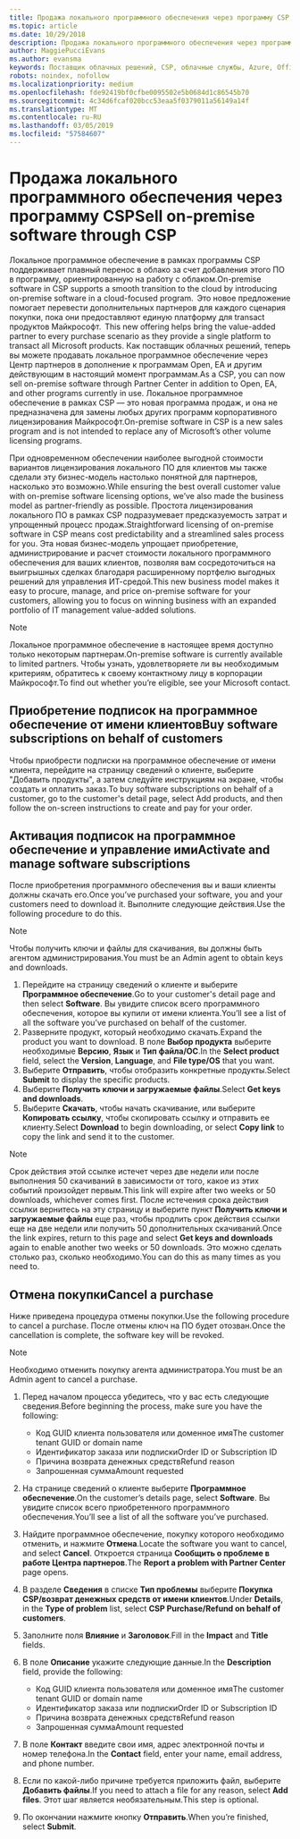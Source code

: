 ```yaml
---
title: Продажа локального программного обеспечения через программу CSP | Центр партнеров
ms.topic: article
ms.date: 10/29/2018
description: Продажа локального программного обеспечения через программу CSP.
author: MaggiePucciEvans
ms.author: evansma
keywords: Поставщик облачных решений, CSP, облачные службы, Azure, Office 365, Dynamics, партнер CSP, продажа в CSP, прямой партнер, прямой партнер CSP, непрямой торговый посредник CSP, прямой CSP, непрямой CSP, прямая модель, непрямая модель, непрямой торговый посредник, непрямой поставщик, поставщик, дистрибьютор, программа cloud solution provider
robots: noindex, nofollow
ms.localizationpriority: medium
ms.openlocfilehash: fde92419bf0cfbe0095502e5b0684d1c86545b70
ms.sourcegitcommit: 4c34d6fcaf020bcc53eaa5f0379011a56149a14f
ms.translationtype: MT
ms.contentlocale: ru-RU
ms.lasthandoff: 03/05/2019
ms.locfileid: "57584607"
---
```

# <a name="sell-on-premise-software-through-csp"></a><span data-ttu-id="ecf89-104">Продажа локального программного обеспечения через программу CSP</span><span class="sxs-lookup"><span data-stu-id="ecf89-104">Sell on-premise software through CSP</span></span>

<span data-ttu-id="ecf89-105">Локальное программное обеспечение в рамках программы CSP поддерживает плавный перенос в облако за счет добавления этого ПО в программу, ориентированную на работу с облаком.</span><span class="sxs-lookup"><span data-stu-id="ecf89-105">On-premise software in CSP supports a smooth transition to the cloud by introducing on-premise software in a cloud-focused program.</span></span><span data-ttu-id="ecf89-106">  Это новое предложение помогает перевести дополнительных партнеров для каждого сценария покупки, пока они предоставляют единую платформу для transact продуктов Майкрософт.</span><span class="sxs-lookup"><span data-stu-id="ecf89-106">  This new offering helps bring the value-added partner to every purchase scenario as they provide a single platform to transact all Microsoft products.</span></span> <span data-ttu-id="ecf89-107">Как поставщик облачных решений, теперь вы можете продавать локальное программное обеспечение через Центр партнеров в дополнение к программам Open, EA и другим действующим в настоящий момент программам.</span><span class="sxs-lookup"><span data-stu-id="ecf89-107">As a CSP, you can now sell on-premise software through Partner Center in addition to Open, EA, and other programs currently in use.</span></span> <span data-ttu-id="ecf89-108">Локальное программное обеспечение в рамках CSP — это новая программа продаж, и она не предназначена для замены любых других программ корпоративного лицензирования Майкрософт.</span><span class="sxs-lookup"><span data-stu-id="ecf89-108">On-premise software in CSP is a new sales program and is not intended to replace any of Microsoft’s other volume licensing programs.</span></span> 
 
<span data-ttu-id="ecf89-109">При одновременном обеспечении наиболее выгодной стоимости вариантов лицензирования локального ПО для клиентов мы также сделали эту бизнес-модель настолько понятной для партнеров, насколько это возможно.</span><span class="sxs-lookup"><span data-stu-id="ecf89-109">While ensuring the best overall customer value with on-premise software licensing options, we’ve also made the business model as partner-friendly as possible.</span></span> <span data-ttu-id="ecf89-110">Простота лицензирования локального ПО в рамках CSP подразумевает предсказуемость затрат и упрощенный процесс продаж.</span><span class="sxs-lookup"><span data-stu-id="ecf89-110">Straightforward licensing of on-premise software in CSP means cost predictability and a streamlined sales process for you.</span></span> <span data-ttu-id="ecf89-111">Эта новая бизнес-модель упрощает приобретение, администрирование и расчет стоимости локального программного обеспечения для ваших клиентов, позволяя вам сосредоточиться на выигрышных сделках благодаря расширенному портфелю выгодных решений для управления ИТ-средой.</span><span class="sxs-lookup"><span data-stu-id="ecf89-111">This new business model makes it easy to procure, manage, and price on-premise software for your customers, allowing you to focus on winning business with an expanded portfolio of IT management value-added solutions.</span></span> 

>[!NOTE]
><span data-ttu-id="ecf89-112">Локальное программное обеспечение в настоящее время доступно только некоторым партнерам.</span><span class="sxs-lookup"><span data-stu-id="ecf89-112">On-premise software is currently available to limited partners.</span></span> <span data-ttu-id="ecf89-113">Чтобы узнать, удовлетворяете ли вы необходимым критериям, обратитесь к своему контактному лицу в корпорации Майкрософт.</span><span class="sxs-lookup"><span data-stu-id="ecf89-113">To find out whether you’re eligible, see your Microsoft contact.</span></span> 


## <a name="buy-software-subscriptions-on-behalf-of-customers"></a><span data-ttu-id="ecf89-114">Приобретение подписок на программное обеспечение от имени клиентов</span><span class="sxs-lookup"><span data-stu-id="ecf89-114">Buy software subscriptions on behalf of customers</span></span>

<span data-ttu-id="ecf89-115">Чтобы приобрести подписки на программное обеспечение от имени клиента, перейдите на страницу сведений о клиенте, выберите "Добавить продукты", а затем следуйте инструкциям на экране, чтобы создать и оплатить заказ.</span><span class="sxs-lookup"><span data-stu-id="ecf89-115">To buy software subscriptions on behalf of a customer, go to the customer's detail page, select Add products, and then follow the on-screen instructions to create and pay for your order.</span></span>

## <a name="activate-and-manage-software-subscriptions"></a><span data-ttu-id="ecf89-116">Активация подписок на программное обеспечение и управление ими</span><span class="sxs-lookup"><span data-stu-id="ecf89-116">Activate and manage software subscriptions</span></span>

<span data-ttu-id="ecf89-117">После приобретения программного обеспечения вы и ваши клиенты должны скачать его.</span><span class="sxs-lookup"><span data-stu-id="ecf89-117">Once you’ve purchased your software, you and your customers need to download it.</span></span> <span data-ttu-id="ecf89-118">Выполните следующие действия.</span><span class="sxs-lookup"><span data-stu-id="ecf89-118">Use the following procedure to do this.</span></span> 

>[!NOTE]
><span data-ttu-id="ecf89-119">Чтобы получить ключи и файлы для скачивания, вы должны быть агентом администрирования.</span><span class="sxs-lookup"><span data-stu-id="ecf89-119">You must be an Admin agent to obtain keys and downloads.</span></span> 

1. <span data-ttu-id="ecf89-120">Перейдите на страницу сведений о клиенте и выберите **Программное обеспечение**.</span><span class="sxs-lookup"><span data-stu-id="ecf89-120">Go to your customer's detail page and then select **Software**.</span></span> <span data-ttu-id="ecf89-121">Вы увидите список всего программного обеспечения, которое вы купили от имени клиента.</span><span class="sxs-lookup"><span data-stu-id="ecf89-121">You’ll see a list of all the software you’ve purchased on behalf of the customer.</span></span> 
2.  <span data-ttu-id="ecf89-122">Разверните продукт, который необходимо скачать.</span><span class="sxs-lookup"><span data-stu-id="ecf89-122">Expand the product you want to download.</span></span> <span data-ttu-id="ecf89-123">В поле **Выбор продукта** выберите необходимые **Версию**, **Язык** и **Тип файла/ОС**.</span><span class="sxs-lookup"><span data-stu-id="ecf89-123">In the **Select product** field, select the **Version**, **Language**, and **File type/OS** that you want.</span></span> 
3.  <span data-ttu-id="ecf89-124">Выберите **Отправить**, чтобы отобразить конкретные продукты.</span><span class="sxs-lookup"><span data-stu-id="ecf89-124">Select **Submit** to display the specific products.</span></span> 
4.  <span data-ttu-id="ecf89-125">Выберите **Получить ключи и загружаемые файлы**.</span><span class="sxs-lookup"><span data-stu-id="ecf89-125">Select **Get keys and downloads**.</span></span> 
5.  <span data-ttu-id="ecf89-126">Выберите **Скачать**, чтобы начать скачивание, или выберите **Копировать ссылку**, чтобы скопировать ссылку и отправить ее клиенту.</span><span class="sxs-lookup"><span data-stu-id="ecf89-126">Select **Download** to begin downloading, or select **Copy link** to copy the link and send it to the customer.</span></span> 

>[!NOTE]
><span data-ttu-id="ecf89-127">Срок действия этой ссылке истечет через две недели или после выполнения 50 скачиваний в зависимости от того, какое из этих событий произойдет первым.</span><span class="sxs-lookup"><span data-stu-id="ecf89-127">This link will expire after two weeks or 50 downloads, whichever comes first.</span></span> <span data-ttu-id="ecf89-128">После истечения срока действия ссылки вернитесь на эту страницу и выберите пункт **Получить ключи и загружаемые файлы** еще раз, чтобы продлить срок действия ссылки еще на две недели или получить 50 дополнительных скачиваний.</span><span class="sxs-lookup"><span data-stu-id="ecf89-128">Once the link expires, return to this page and select **Get keys and downloads** again to enable another two weeks or 50 downloads.</span></span> <span data-ttu-id="ecf89-129">Это можно сделать столько раз, сколько необходимо.</span><span class="sxs-lookup"><span data-stu-id="ecf89-129">You can do this as many times as you need to.</span></span> 


## <a name="cancel-a-purchase"></a><span data-ttu-id="ecf89-130">Отмена покупки</span><span class="sxs-lookup"><span data-stu-id="ecf89-130">Cancel a purchase</span></span>
<span data-ttu-id="ecf89-131">Ниже приведена процедура отмены покупки.</span><span class="sxs-lookup"><span data-stu-id="ecf89-131">Use the following procedure to cancel a purchase.</span></span> <span data-ttu-id="ecf89-132">После отмены ключ на ПО будет отозван.</span><span class="sxs-lookup"><span data-stu-id="ecf89-132">Once the cancellation is complete, the software key will be revoked.</span></span> 

>[!NOTE]
><span data-ttu-id="ecf89-133">Необходимо отменить покупку агента администратора.</span><span class="sxs-lookup"><span data-stu-id="ecf89-133">You must be an Admin agent to cancel a purchase.</span></span> 

1.  <span data-ttu-id="ecf89-134">Перед началом процесса убедитесь, что у вас есть следующие сведения.</span><span class="sxs-lookup"><span data-stu-id="ecf89-134">Before beginning the process, make sure you have the following:</span></span> 
    -   <span data-ttu-id="ecf89-135">Код GUID клиента пользователя или доменное имя</span><span class="sxs-lookup"><span data-stu-id="ecf89-135">The customer tenant GUID or domain name</span></span>
    -   <span data-ttu-id="ecf89-136">Идентификатор заказа или подписки</span><span class="sxs-lookup"><span data-stu-id="ecf89-136">Order ID or Subscription ID</span></span>
    -   <span data-ttu-id="ecf89-137">Причина возврата денежных средств</span><span class="sxs-lookup"><span data-stu-id="ecf89-137">Refund reason</span></span>
    -   <span data-ttu-id="ecf89-138">Запрошенная сумма</span><span class="sxs-lookup"><span data-stu-id="ecf89-138">Amount requested</span></span>

2.  <span data-ttu-id="ecf89-139">На странице сведений о клиенте выберите **Программное обеспечение**.</span><span class="sxs-lookup"><span data-stu-id="ecf89-139">On the customer’s details page, select **Software**.</span></span> <span data-ttu-id="ecf89-140">Вы увидите список всего приобретенного программного обеспечения.</span><span class="sxs-lookup"><span data-stu-id="ecf89-140">You’ll see a list of all the software you’ve purchased.</span></span> 

3.  <span data-ttu-id="ecf89-141">Найдите программное обеспечение, покупку которого необходимо отменить, и нажмите **Отмена**.</span><span class="sxs-lookup"><span data-stu-id="ecf89-141">Locate the software you want to cancel, and select **Cancel**.</span></span> <span data-ttu-id="ecf89-142">Откроется страница **Сообщить о проблеме в работе Центра партнеров**.</span><span class="sxs-lookup"><span data-stu-id="ecf89-142">The **Report a problem with Partner Center** page opens.</span></span> 

4.  <span data-ttu-id="ecf89-143">В разделе **Сведения** в списке **Тип проблемы** выберите **Покупка CSP/возврат денежных средств от имени клиентов**.</span><span class="sxs-lookup"><span data-stu-id="ecf89-143">Under **Details**, in the **Type of problem** list, select **CSP Purchase/Refund on behalf of customers**.</span></span>

5.  <span data-ttu-id="ecf89-144">Заполните поля **Влияние** и **Заголовок**.</span><span class="sxs-lookup"><span data-stu-id="ecf89-144">Fill in the **Impact** and **Title** fields.</span></span> 

6.  <span data-ttu-id="ecf89-145">В поле **Описание** укажите следующие данные.</span><span class="sxs-lookup"><span data-stu-id="ecf89-145">In the **Description** field, provide the following:</span></span> 
    -   <span data-ttu-id="ecf89-146">Код GUID клиента пользователя или доменное имя</span><span class="sxs-lookup"><span data-stu-id="ecf89-146">The customer tenant GUID or domain name</span></span>
    -   <span data-ttu-id="ecf89-147">Идентификатор заказа или подписки</span><span class="sxs-lookup"><span data-stu-id="ecf89-147">Order ID or Subscription ID</span></span>
    -   <span data-ttu-id="ecf89-148">Причина возврата денежных средств</span><span class="sxs-lookup"><span data-stu-id="ecf89-148">Refund reason</span></span>
    -   <span data-ttu-id="ecf89-149">Запрошенная сумма</span><span class="sxs-lookup"><span data-stu-id="ecf89-149">Amount requested</span></span>

7.  <span data-ttu-id="ecf89-150">В поле **Контакт** введите свои имя, адрес электронной почты и номер телефона.</span><span class="sxs-lookup"><span data-stu-id="ecf89-150">In the **Contact** field, enter your name, email address, and phone number.</span></span> 

8.  <span data-ttu-id="ecf89-151">Если по какой-либо причине требуется приложить файл, выберите **Добавить файлы**.</span><span class="sxs-lookup"><span data-stu-id="ecf89-151">If you need to attach a file for any reason, select **Add files**.</span></span> <span data-ttu-id="ecf89-152">Этот шаг является необязательным.</span><span class="sxs-lookup"><span data-stu-id="ecf89-152">This step is optional.</span></span> 

9.  <span data-ttu-id="ecf89-153">По окончании нажмите кнопку **Отправить**.</span><span class="sxs-lookup"><span data-stu-id="ecf89-153">When you’re finished, select **Submit**.</span></span>